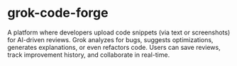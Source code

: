 # grok-code-forge
A platform where developers upload code snippets (via text or screenshots) for AI-driven reviews. Grok analyzes for bugs, suggests optimizations, generates explanations, or even refactors code. Users can save reviews, track improvement history, and collaborate in real-time.

